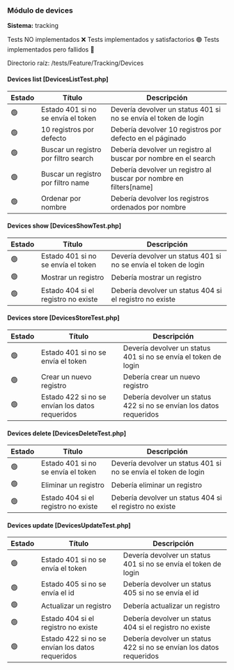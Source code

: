 ### Módulo de devices

**Sistema:** tracking

Tests NO implementados ❌
Tests implementados y satisfactorios 🟢
Tests implementados pero fallidos 🔴

Directorio raíz: /tests/Feature/Tracking/Devices

#### Devices list [DevicesListTest.php]

| Estado | Título | Descripción |
| --- | --- | --- |
| 🟢 | Estado 401 si no se envía el token | Devería devolver un status 401 si no se envía el token de login |
| 🟢 | 10 registros por defecto | Debería devolver 10 registros por defecto en el páginado |
| 🟢 | Buscar un registro por filtro search | Debería devolver un registro al buscar por nombre en el search |
| 🟢 | Buscar un registro por filtro name | Debería devolver un registro al buscar por nombre en filters[name] |
| 🟢 | Ordenar por nombre | Debería devolver los registros ordenados por nombre |

#### Devices show [DevicesShowTest.php]

| Estado | Título | Descripción |
| --- | --- | --- |
| 🟢 | Estado 401 si no se envía el token | Devería devolver un status 401 si no se envía el token de login |
| 🟢 | Mostrar un registro | Debería mostrar un registro |
| 🟢 | Estado 404 si el registro no existe | Debería devolver un status 404 si el registro no existe |

#### Devices store [DevicesStoreTest.php]

| Estado | Título | Descripción |
| --- | --- | --- |
| 🟢 | Estado 401 si no se envía el token | Devería devolver un status 401 si no se envía el token de login |
| 🟢 | Crear un nuevo registro | Debería crear un nuevo registro |
| 🟢 | Estado 422 si no se envían los datos requeridos | Debería devolver un status 422 si no se envían los datos requeridos |

#### Devices delete [DevicesDeleteTest.php]

| Estado | Título | Descripción |
| --- | --- | --- |
| 🟢 | Estado 401 si no se envía el token | Devería devolver un status 401 si no se envía el token de login |
| 🟢 | Eliminar un registro | Debería eliminar un registro |
| 🟢 | Estado 404 si el registro no existe | Debería devolver un status 404 si el registro no existe |

#### Devices update [DevicesUpdateTest.php]

| Estado | Título | Descripción |
| --- | --- | --- |
| 🟢 | Estado 401 si no se envía el token | Devería devolver un status 401 si no se envía el token de login |
| 🟢 | Estado 405 si no se envía el id | Debería devolver un status 405 si no se envía el id |
| 🟢 | Actualizar un registro | Debería actualizar un registro |
| 🟢 | Estado 404 si el registro no existe | Debería devolver un status 404 si el registro no existe |
| 🟢 | Estado 422 si no se envían los datos requeridos | Debería devolver un status 422 si no se envían los datos requeridos |
